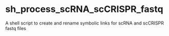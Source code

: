 # sh_process_scRNA_scCRISPR_fastq
 A shell script to create and rename symbolic links for scRNA and scCRISPR fastq files
